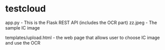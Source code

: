 # testcloud


app.py - This is the Flask REST API (includes the OCR part)
zz.jpeg - The sample IC image

templates/upload.html - the web page that allows user to choose IC image and use the OCR
